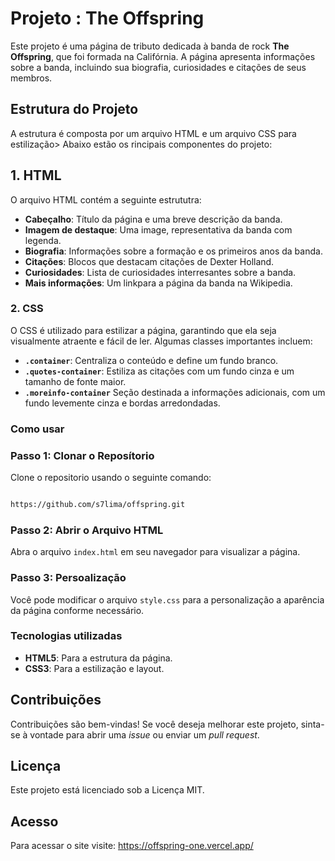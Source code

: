 # Projeto : The Offspring

Este projeto é uma página de tributo dedicada à banda de rock **The Offspring**, que foi formada na Califórnia. A página apresenta informações sobre a banda, incluindo sua biografia, curiosidades e citações de seus membros.

## Estrutura do Projeto

A estrutura é composta por um arquivo HTML e um arquivo CSS para estilização> Abaixo estão os rincipais componentes do projeto:

## 1. HTML

O arquivo HTML contém a seguinte estrututra:

- **Cabeçalho**: Título da página e uma breve descrição da banda.
- **Imagem de destaque**: Uma image, representativa da banda com legenda.
- **Biografia**: Informações sobre a formação e os primeiros anos da banda.
- **Citações**: Blocos que destacam citações de Dexter Holland.
- **Curiosidades**: Lista de curiosidades interresantes sobre a banda.
- **Mais informações**: Um linkpara a página da banda na Wikipedia.

### 2. CSS

O CSS é utilizado para estilizar a página, garantindo que ela seja visualmente atraente e fácil de ler. Algumas classes importantes incluem:

- **`.container`**: Centraliza o conteúdo e define um fundo branco.
- **`.quotes-container`**: Estiliza as citações com um fundo cinza e um tamanho de fonte maior.
- **`.moreinfo-container`** Seção destinada a informações adicionais, com um fundo levemente cinza e bordas arredondadas.

### Como usar

### Passo 1: Clonar o Reposítorio
Clone o repositorio usando o seguinte comando:

```bash

https://github.com/s7lima/offspring.git

```

### Passo 2: Abrir o Arquivo HTML
Abra o arquivo `index.html` em seu navegador para visualizar a página.

### Passo 3: Persoalização
Você pode modificar o arquivo `style.css` para a personalização a aparência da página conforme necessário.

### Tecnologias utilizadas

- **HTML5**: Para a estrutura da página.
- **CSS3**: Para a estilização e layout.

## Contribuições 
Contribuições são bem-vindas! Se você deseja melhorar este projeto, sinta-se à vontade para abrir uma *issue* ou enviar um *pull request*.
 
## Licença
Este projeto está licenciado sob a Licença MIT.

## Acesso

Para acessar o site visite: https://offspring-one.vercel.app/